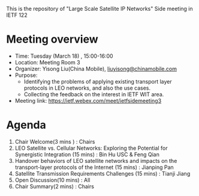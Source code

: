 This is the repository of "Large Scale Satellite IP Networks" Side meeting in IETF 122

# Meeting overview 
- Time: Tuesday (March 18) , 15:00-16:00
- Location: Meeting Room 3
- Organizer: Yisong Liu(China Mobile), liuyisong@chinamobile.com
- Purpose:
  - Identifying the problems of applying existing transport layer protocols in LEO networks, and also the use cases.
  - Collecting the feedback on the interest in IETF WIT area.
- Meeting link: https://ietf.webex.com/meet/ietfsidemeeting3

# Agenda
1. Chair Welcome(3 mins ) : Chairs
2. LEO Satellite vs. Cellular Networks: Exploring the Potential for Synergistic Integration (15 mins) : Bin Hu USC &  Feng Qian
3. Handover behaviors of LEO satellite networks and impacts on the transport-layer protocols of the Internet (15 mins) : Jianping Pan
4. Satellite Transmission Requirements Challenges (15 mins) : Tianji Jiang
5. Open Discussion(10 mins) : All
6. Chair Summary(2 mins) : Chairs
